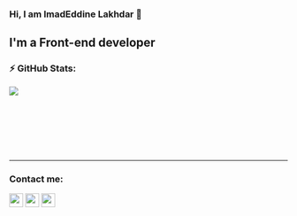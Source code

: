 

### Hi, I am ImadEddine Lakhdar 👋

## I'm a Front-end developer


  ### :zap: GitHub Stats:

  <img align="left" display="block" src="https://github-readme-stats.vercel.app/api?username=iLaD08" />

<br />
<br />
<br />
<br />
<br />
<br />
<br />


---
### Contact me:

<p> 
   <a href="https://ilad.vercel.app"><img src="https://img.shields.io/badge/My%20Website-100000?style=for-the-badge&logo=%F0%9F%8C%90&logoColor=white" height=25></a>
  <a href="https://www.instagram.com/ilad.08/"><img src="https://img.shields.io/badge/instagram-%23E4405F.svg?&style=for-the-badge&logo=instagram&logoColor=white" height=25></a>
  <a href="https://twitter.com/MrHunter2008"><img src="https://img.shields.io/badge/twitter-%231171B5.svg?&style=for-the-badge&logo=twitter&logoColor=white" height=25></a>
 <p> 
